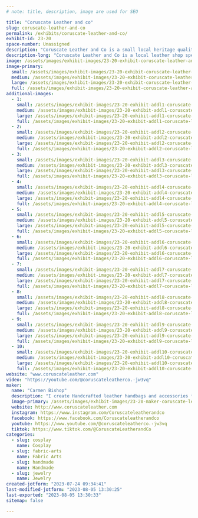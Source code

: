```yaml
---
# note: title, description, image are used for SEO

title: "Coruscate Leather and co"
slug: coruscate-leather-and-co
permalink: /exhibits/coruscate-leather-and-co/
exhibit-id: 23-20
space-number: Unassigned
description: "Coruscate Leather and Co is a small local heritage quality leather goods shop."
description-long: "Coruscate Leather and Co is a local leather shop specializing in heritage quality leather goods and accessories. We offer everything from handbags to cosplay goods."
image: /assets/images/exhibit-images/23-20-exhibit-coruscate-leather-and-co-cl20230513-124417-43-21-large.jpg
image-primary: 
  small: /assets/images/exhibit-images/23-20-exhibit-coruscate-leather-and-co-cl20230513-124417-43-21-small.jpg
  medium: /assets/images/exhibit-images/23-20-exhibit-coruscate-leather-and-co-cl20230513-124417-43-21-medium.jpg
  large: /assets/images/exhibit-images/23-20-exhibit-coruscate-leather-and-co-cl20230513-124417-43-21-large.jpg
  full: /assets/images/exhibit-images/23-20-exhibit-coruscate-leather-and-co-cl20230513-124417-43-21-full.jpg
additional-images: 
  - 1:
    small: /assets/images/exhibit-images/23-20-exhibit-addl1-coruscate-leather-and-co-20230325-120226-small.jpg
    medium: /assets/images/exhibit-images/23-20-exhibit-addl1-coruscate-leather-and-co-20230325-120226-medium.jpg
    large: /assets/images/exhibit-images/23-20-exhibit-addl1-coruscate-leather-and-co-20230325-120226-large.jpg
    full: /assets/images/exhibit-images/23-20-exhibit-addl1-coruscate-leather-and-co-20230325-120226-full.jpg
  - 2:
    small: /assets/images/exhibit-images/23-20-exhibit-addl2-coruscate-leather-and-co-20230325-120231-small.jpg
    medium: /assets/images/exhibit-images/23-20-exhibit-addl2-coruscate-leather-and-co-20230325-120231-medium.jpg
    large: /assets/images/exhibit-images/23-20-exhibit-addl2-coruscate-leather-and-co-20230325-120231-large.jpg
    full: /assets/images/exhibit-images/23-20-exhibit-addl2-coruscate-leather-and-co-20230325-120231-full.jpg
  - 3:
    small: /assets/images/exhibit-images/23-20-exhibit-addl3-coruscate-leather-and-co-20230325-120313-small.jpg
    medium: /assets/images/exhibit-images/23-20-exhibit-addl3-coruscate-leather-and-co-20230325-120313-medium.jpg
    large: /assets/images/exhibit-images/23-20-exhibit-addl3-coruscate-leather-and-co-20230325-120313-large.jpg
    full: /assets/images/exhibit-images/23-20-exhibit-addl3-coruscate-leather-and-co-20230325-120313-full.jpg
  - 4:
    small: /assets/images/exhibit-images/23-20-exhibit-addl4-coruscate-leather-and-co-20230325-154831-small.jpg
    medium: /assets/images/exhibit-images/23-20-exhibit-addl4-coruscate-leather-and-co-20230325-154831-medium.jpg
    large: /assets/images/exhibit-images/23-20-exhibit-addl4-coruscate-leather-and-co-20230325-154831-large.jpg
    full: /assets/images/exhibit-images/23-20-exhibit-addl4-coruscate-leather-and-co-20230325-154831-full.jpg
  - 5:
    small: /assets/images/exhibit-images/23-20-exhibit-addl5-coruscate-leather-and-co-20230513-122917-small.jpg
    medium: /assets/images/exhibit-images/23-20-exhibit-addl5-coruscate-leather-and-co-20230513-122917-medium.jpg
    large: /assets/images/exhibit-images/23-20-exhibit-addl5-coruscate-leather-and-co-20230513-122917-large.jpg
    full: /assets/images/exhibit-images/23-20-exhibit-addl5-coruscate-leather-and-co-20230513-122917-full.jpg
  - 6:
    small: /assets/images/exhibit-images/23-20-exhibit-addl6-coruscate-leather-and-co-20230513-124246-small.jpg
    medium: /assets/images/exhibit-images/23-20-exhibit-addl6-coruscate-leather-and-co-20230513-124246-medium.jpg
    large: /assets/images/exhibit-images/23-20-exhibit-addl6-coruscate-leather-and-co-20230513-124246-large.jpg
    full: /assets/images/exhibit-images/23-20-exhibit-addl6-coruscate-leather-and-co-20230513-124246-full.jpg
  - 7:
    small: /assets/images/exhibit-images/23-20-exhibit-addl7-coruscate-leather-and-co-20230513-124404-small.jpg
    medium: /assets/images/exhibit-images/23-20-exhibit-addl7-coruscate-leather-and-co-20230513-124404-medium.jpg
    large: /assets/images/exhibit-images/23-20-exhibit-addl7-coruscate-leather-and-co-20230513-124404-large.jpg
    full: /assets/images/exhibit-images/23-20-exhibit-addl7-coruscate-leather-and-co-20230513-124404-full.jpg
  - 8:
    small: /assets/images/exhibit-images/23-20-exhibit-addl8-coruscate-leather-and-co-20230513-124417-small.jpg
    medium: /assets/images/exhibit-images/23-20-exhibit-addl8-coruscate-leather-and-co-20230513-124417-medium.jpg
    large: /assets/images/exhibit-images/23-20-exhibit-addl8-coruscate-leather-and-co-20230513-124417-large.jpg
    full: /assets/images/exhibit-images/23-20-exhibit-addl8-coruscate-leather-and-co-20230513-124417-full.jpg
  - 9:
    small: /assets/images/exhibit-images/23-20-exhibit-addl9-coruscate-leather-and-co-screenshot-20230625-084447-photos-small.jpg
    medium: /assets/images/exhibit-images/23-20-exhibit-addl9-coruscate-leather-and-co-screenshot-20230625-084447-photos-medium.jpg
    large: /assets/images/exhibit-images/23-20-exhibit-addl9-coruscate-leather-and-co-screenshot-20230625-084447-photos-large.jpg
    full: /assets/images/exhibit-images/23-20-exhibit-addl9-coruscate-leather-and-co-screenshot-20230625-084447-photos-full.jpg
  - 10:
    small: /assets/images/exhibit-images/23-20-exhibit-addl10-coruscate-leather-and-co-screenshot-20230707-161640-messenger-small.jpg
    medium: /assets/images/exhibit-images/23-20-exhibit-addl10-coruscate-leather-and-co-screenshot-20230707-161640-messenger-medium.jpg
    large: /assets/images/exhibit-images/23-20-exhibit-addl10-coruscate-leather-and-co-screenshot-20230707-161640-messenger-large.jpg
    full: /assets/images/exhibit-images/23-20-exhibit-addl10-coruscate-leather-and-co-screenshot-20230707-161640-messenger-full.jpg
website: "www.coruscateleather.com"
video: "https://youtube.com/@coruscateleatherco.-jw3vq"
maker: 
  name: "Carmen Bishop"
  description: "I create Handcrafted leather handbags and accessories from my shop located in Ocoee FL."
  image-primary: /assets/images/exhibit-images/23-20-maker-coruscate-leather-and-co-img-20230123-063556-977-medium.jpg
  website: http://www.coruscateleather.com
  instagram: https://www.instagram.com/Coruscateleatherandco 
  facebook: https://www.facebook.com/Coruscateleatherandco 
  youtube: https://www.youtube.com/@coruscateleatherco.-jw3vq
  tiktok: https://www.tiktok.com/@CoruscateLeatherandCo 
categories: 
  - slug: cosplay
    name: Cosplay
  - slug: fabric-arts
    name: Fabric Arts
  - slug: handmade
    name: Handmade
  - slug: jewelry
    name: Jewelry
created-jotform: "2023-07-24 09:34:41"
last-modified-jotform: "2023-08-05 13:30:25"
last-exported: "2023-08-05 13:30:33"
sitemap: false

---
```

